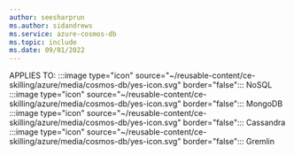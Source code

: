 ```yaml
---
author: seesharprun
ms.author: sidandrews
ms.service: azure-cosmos-db
ms.topic: include
ms.date: 09/01/2022
---
```


APPLIES TO:
:::image type="icon" source="~/reusable-content/ce-skilling/azure/media/cosmos-db/yes-icon.svg" border="false":::
NoSQL
:::image type="icon" source="~/reusable-content/ce-skilling/azure/media/cosmos-db/yes-icon.svg" border="false":::
MongoDB
:::image type="icon" source="~/reusable-content/ce-skilling/azure/media/cosmos-db/yes-icon.svg" border="false":::
Cassandra
:::image type="icon" source="~/reusable-content/ce-skilling/azure/media/cosmos-db/yes-icon.svg" border="false":::
Gremlin
